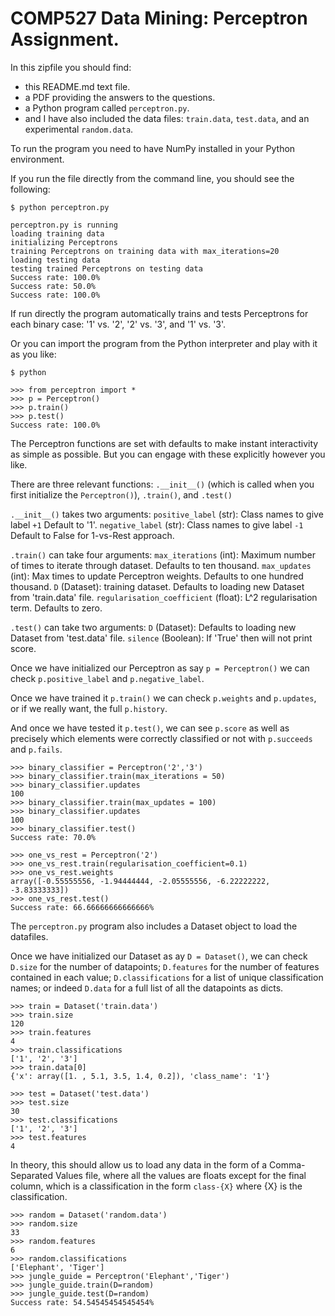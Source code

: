 # COMP527 Data Mining: Perceptron Assignment.

In this zipfile you should find:
- this README.md text file.
- a PDF providing the answers to the questions.
- a Python program called `perceptron.py`.
- and I have also included the data files: `train.data`, `test.data`, and an experimental `random.data`.

To run the program you need to have NumPy installed in your Python environment.

If you run the file directly from the command line, you should see the following:
```
$ python perceptron.py

perceptron.py is running
loading training data
initializing Perceptrons
training Perceptrons on training data with max_iterations=20
loading testing data
testing trained Perceptrons on testing data
Success rate: 100.0%
Success rate: 50.0%
Success rate: 100.0%
```

If run directly the program automatically trains and tests Perceptrons for each binary case: '1' vs. '2', '2' vs. '3', and '1' vs. '3'.

Or you can import the program from the Python interpreter and play with it as you like:
```
$ python

>>> from perceptron import *
>>> p = Perceptron()
>>> p.train()
>>> p.test()
Success rate: 100.0%
```

The Perceptron functions are set with defaults to make instant interactivity as simple as possible. But you can engage with these explicitly however you like.

There are three relevant functions: `.__init__()` (which is called when you first initialize the `Perceptron()`), `.train()`, and `.test()`

`.__init__()` takes two arguments:
            `positive_label` (str): Class names to give label `+1`
                Default to '1'.
            `negative_label` (str): Class names to give label `-1`
                Default to False for 1-vs-Rest approach.

`.train()` can take four arguments:
            `max_iterations` (int): 
                Maximum number of times to iterate through dataset.
                Defaults to ten thousand.
            `max_updates` (int): Max times to update Perceptron weights.
                Defaults to one hundred thousand.
            `D` (Dataset): training dataset.
                Defaults to loading new Dataset from 'train.data' file.
            `regularisation_coefficient` (float): 
                L^2 regularisation term. Defaults to zero.                

`.test()` can take two arguments:
            `D` (Dataset): 
                Defaults to loading new Dataset from 'test.data' file.
            `silence` (Boolean): If 'True' then will not print score.

Once we have initialized our Perceptron as say `p = Perceptron()` we can check `p.positive_label` and `p.negative_label`.

Once we have trained it `p.train()` we can check `p.weights` and `p.updates`, or if we really want, the full `p.history`.

And once we have tested it `p.test()`, we can see `p.score` as well as precisely which elements were correctly classified or not with `p.succeeds` and `p.fails`.

```
>>> binary_classifier = Perceptron('2','3')
>>> binary_classifier.train(max_iterations = 50)
>>> binary_classifier.updates
100
>>> binary_classifier.train(max_updates = 100)
>>> binary_classifier.updates
100
>>> binary_classifier.test()
Success rate: 70.0%

>>> one_vs_rest = Perceptron('2')
>>> one_vs_rest.train(regularisation_coefficient=0.1)
>>> one_vs_rest.weights
array([-0.55555556, -1.94444444, -2.05555556, -6.22222222, -3.83333333])
>>> one_vs_rest.test()
Success rate: 66.66666666666666%
```

The `perceptron.py` program also includes a Dataset object to load the datafiles. 

Once we have initialized our Dataset as ay `D = Dataset()`, we can check `D.size` for the number of datapoints; `D.features` for the number of features contained in each value; `D.classifications` for a list of unique classification names; or indeed `D.data` for a full list of all the datapoints as dicts.

```
>>> train = Dataset('train.data')
>>> train.size
120
>>> train.features
4
>>> train.classifications
['1', '2', '3']
>>> train.data[0]
{'x': array([1. , 5.1, 3.5, 1.4, 0.2]), 'class_name': '1'}

>>> test = Dataset('test.data')
>>> test.size
30
>>> test.classifications
['1', '2', '3']
>>> test.features
4

```

In theory, this should allow us to load any data in the form of a Comma-Separated Values file, where all the values are floats except for the final column, which is a classification in the form `class-{X}` where {X} is the classification.

```
>>> random = Dataset('random.data')
>>> random.size
33
>>> random.features
6
>>> random.classifications
['Elephant', 'Tiger']
>>> jungle_guide = Perceptron('Elephant','Tiger')
>>> jungle_guide.train(D=random)
>>> jungle_guide.test(D=random)
Success rate: 54.54545454545454%
```
